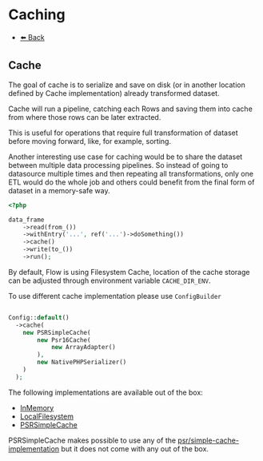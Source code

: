 # Caching

- [⬅️️ Back](core.md)

## Cache

The goal of cache is to serialize and save on disk (or in another location defined by Cache implementation)
already transformed dataset.

Cache will run a pipeline, catching each Rows and saving them into cache
from where those rows can be later extracted.

This is useful for operations that require full transformation of dataset before
moving forward, like, for example, sorting.

Another interesting use case for caching would be to share the dataset between multiple data processing pipelines.
So instead of going to datasource multiple times and then repeating all transformations, only one ETL would
do the whole job and others could benefit from the final form of dataset in a memory-safe way.

```php
<?php 

data_frame
    ->read(from_())
    ->withEntry('...', ref('...')->doSomething())
    ->cache()
    ->write(to_())
    ->run();
```

By default, Flow is using Filesystem Cache, location of the cache storage can be adjusted through
environment variable `CACHE_DIR_ENV`.

To use different cache implementation please use `ConfigBuilder`

```php

Config::default()
  ->cache(
    new PSRSimpleCache(
        new Psr16Cache(
            new ArrayAdapter()
        ),
        new NativePHPSerializer()
    )
  );
```

The following implementations are available out of the box:

* [InMemory](../../../src/core/etl/src/Flow/ETL/Cache/Implementation/InMemoryCache.php)
* [LocalFilesystem](../../../src/core/etl/src/Flow/ETL/Cache/Implementation/FilesystemCache.php)
* [PSRSimpleCache](../../../src/core/etl/src/Flow/ETL/Cache/Implementation/PSRSimpleCache.php)

PSRSimpleCache makes possible to use any of the [psr/simple-cache-implementation](https://packagist.org/providers/psr/simple-cache-implementation)
but it does not come with any out of the box.